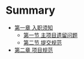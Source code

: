 # Summary

* [第一章 入职须知](入职须知/README.md)
  * [第一节 主项目遗留问题](入职须知/遗留问题.md)
  * [第二节 提交规范](入职须知/提交规范.md)
* [第二章 项目规范](https://applejian.gitbook.io/ios-development-guidelines/)
